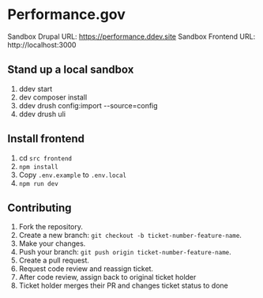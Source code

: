 # Performance.gov

Sandbox Drupal URL: https://performance.ddev.site
Sandbox Frontend URL: http://localhost:3000

## Stand up a local sandbox
1. ddev start
2. dev composer install
3. ddev drush config:import --source=config
4. ddev drush uli

## Install frontend
1. cd `src frontend`
2. `npm install`
3. Copy `.env.example` to `.env.local`
4. `npm run dev`

## Contributing
1. Fork the repository.
2. Create a new branch: `git checkout -b ticket-number-feature-name`.
3. Make your changes.
4. Push your branch: `git push origin ticket-number-feature-name`.
5. Create a pull request.
6. Request code review and reassign ticket.
7. After code review, assign back to original ticket holder
8. Ticket holder merges their PR and changes ticket status to done
